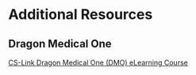 # Additional Resources

## Dragon Medical One
[CS-Link Dragon Medical One (DMO) eLearning Course](https://csmc.service-now.com/cssp?id=kb_article_view&sys_kb_id=46670f69dbb5911cf4a5ef92ca961926)

